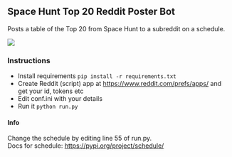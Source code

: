 ## Space Hunt Top 20 Reddit Poster Bot

Posts a table of the Top 20 from Space Hunt to a subreddit on a schedule.

![](https://github.com/impshum/Space-Hunt-Top-20-Reddit-Poster-Bot/blob/master/screenshot.jpg?raw=true)

### Instructions

- Install requirements ```pip install -r requirements.txt```
- Create Reddit (script) app at https://www.reddit.com/prefs/apps/ and get your id, tokens etc
- Edit conf.ini with your details
- Run it ```python run.py```

#### Info

Change the schedule by editing line 55 of run.py.  
Docs for schedule: https://pypi.org/project/schedule/
